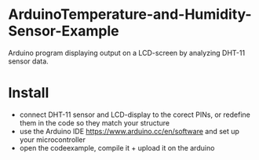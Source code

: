 # ArduinoTemperature-and-Humidity-Sensor-Example
Arduino program displaying output on a LCD-screen by analyzing DHT-11 sensor data.

# Install
- connect DHT-11 sensor and LCD-display to the corect PINs, or redefine them in the code so they match your structure
- use the Arduino IDE https://www.arduino.cc/en/software and set up your microcontroller
- open the codeexample, compile it + upload it on the arduino
